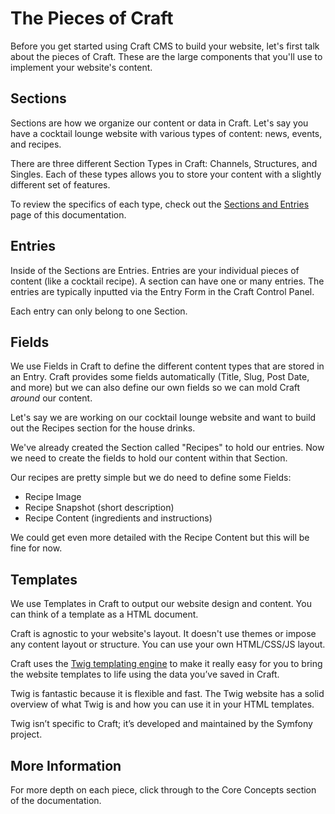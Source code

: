 # The Pieces of Craft

Before you get started using Craft CMS to build your website, let's first talk about the pieces of Craft. These are the large components that you'll use to implement your website's content.

## Sections

Sections are how we organize our content or data in Craft. Let's say you have a cocktail lounge website with various types of content: news, events, and recipes.

There are three different Section Types in Craft: Channels, Structures, and Singles. Each of these types allows you to store your content with a slightly different set of features.

To review the specifics of each type, check out the [Sections and Entries](sections-and-entries.md) page of this documentation.

## Entries

Inside of the Sections are Entries. Entries are your individual pieces of content (like a cocktail recipe). A section can have one or many entries. The entries are typically inputted via the Entry Form in the Craft Control Panel.

Each entry can only belong to one Section.

## Fields

We use Fields in Craft to define the different content types that are stored in an Entry. Craft provides some fields automatically (Title, Slug, Post Date, and more) but we can also define our own fields so we can mold Craft _around_ our content.

Let's say we are working on our cocktail lounge website and want to build out the Recipes section for the house drinks. 

We've already created the Section called "Recipes" to hold our entries. Now we need to create the fields to hold our content within that Section.

Our recipes are pretty simple but we do need to define some Fields:

* Recipe Image
* Recipe Snapshot (short description)
* Recipe Content (ingredients and instructions)

We could get even more detailed with the Recipe Content but this will be fine for now.


## Templates

We use Templates in Craft to output our website design and content. You can think of a template as a HTML document.

Craft is agnostic to your website's layout. It doesn't use themes or impose any content layout or structure. You can use your own HTML/CSS/JS layout. 

Craft uses the [Twig templating engine](https://twig.symfony.com) to make it really easy for you to bring the website templates to life using the data you’ve saved in Craft.

Twig is fantastic because it is flexible and fast. The Twig website has a solid overview of what Twig is and how you can use it in your HTML templates.

Twig isn’t specific to Craft; it’s developed and maintained by the Symfony project.

## More Information

For more depth on each piece, click through to the Core Concepts section of the documentation.


